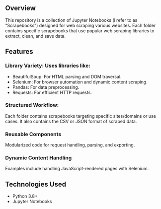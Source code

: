 ## Overview
This repository is a collection of Jupyter Notebooks (i refer to as "Scrapebooks") designed for web scraping various websites. Each folder contains specific scrapebooks that use popular web scraping libraries to extract, clean, and save data.

## Features 
### Library Variety: Uses libraries like:
- BeautifulSoup: For HTML parsing and DOM traversal.
- Selenium: For browser automation and dynamic content scraping.
- Pandas: For data preprocessing.
- Requests: For efficient HTTP requests.

### Structured Workflow: 
Each folder contains scrapebooks targeting specific sites/domains or use cases. It also contains the CSV or JSON format of scraped data.

### Reusable Components 
Modularized code for request handling, parsing, and exporting.

### Dynamic Content Handling
Examples include handling JavaScript-rendered pages with Selenium.

## Technologies Used
- Python 3.8+
- Jupyter Notebooks
